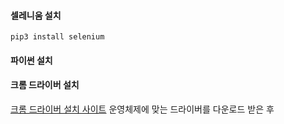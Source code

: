 #### 셀레니움 설치
```terminal
pip3 install selenium
```

#### 파이썬 설치
#### 크롬 드라이버 설치
[크롬 드라이버 설치 사이트](https://chromedriver.chromium.org/downloads)
운영체제에 맞는 드라이버를 다운로드 받은 후 
